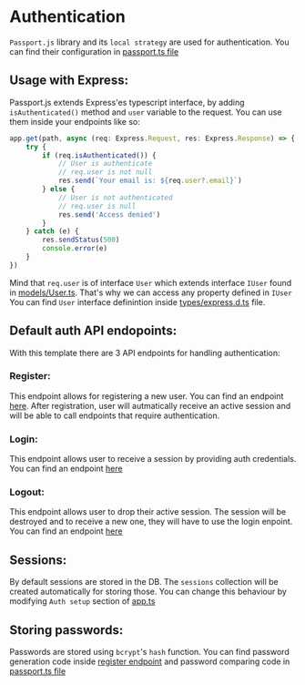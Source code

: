 # Authentication

`Passport.js` library and its `local strategy` are used for authentication. You can find their configuration in [passport.ts file](../../src/lib/passport.ts)


## Usage with Express:

Passport.js extends Express'es typescript interface, by adding `isAuthenticated()` method and `user` variable to the request. You can use them inside your endpoints like so:

``` js
app.get(path, async (req: Express.Request, res: Express.Response) => {
    try {
        if (req.isAuthenticated()) {
            // User is authenticate
            // req.user is not null
            res.send(`Your email is: ${req.user?.email}`)
        } else {
            // User is not authenticated
            // req.user is null
            res.send('Access denied')
        }
    } catch (e) {
        res.sendStatus(500)
        console.error(e)        
    }
})
```

Mind that `req.user` is of interface `User` which extends interface `IUser` found in [models/User.ts](../../src/models/User.ts). That's why we can access any property defined in `IUser` \
You can find `User` interface definintion inside [types/express.d.ts](../../src/types/express.d.ts) file. 


## Default auth API endopoints: 
With this template there are 3 API endpoints for handling authentication:

### Register:
This endpoint allows for registering a new user. You can find an endpoint [here](../../src/api/auth/register.ts). After registration, user will autmatically receive an active session and will be able to call endpoints that require authentication.

### Login:
This endpoint allows user to receive a session by providing auth credentials. You can find an endpoint [here](../../src/api/auth/login.ts)

### Logout:
This endpoint allows user to drop their active session. The session will be destroyed and to receive a new one, they will have to use the login enpoint. You can find an endpoint [here](../../src/api/auth/logout.ts)

## Sessions:
By default sessions are stored in the DB. The `sessions` collection will be created automatically for storing those. You can change this behaviour by modifying `Auth setup` section of [app.ts](../../src/app.ts)

## Storing passwords:
Passwords are stored using `bcrypt`'s `hash` function. You can find password generation code inside [register endpoint](../../src/api/auth/register.ts) and password comparing code in [passport.ts file](../../src/lib/passport.ts)
